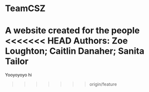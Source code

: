 # TeamCSZ
A website created for the people
<<<<<<< HEAD
Authors: Zoe Loughton; Caitlin Danaher; Sanita Tailor
=======
Yooyoyoyo
hi
>>>>>>> origin/feature
